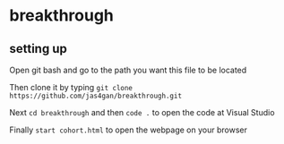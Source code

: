 # breakthrough

## setting up 
Open git bash and go to the path you want this file to be located

Then clone it by typing `git clone https://github.com/jas4gan/breakthrough.git`

Next `cd breakthrough` and then `code .` to open the code at Visual Studio

Finally `start cohort.html` to open the webpage on your browser
